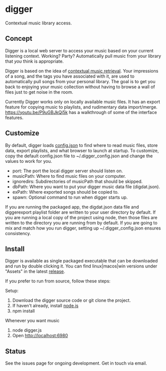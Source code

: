 # digger
Contextual music library access.

## Concept

Digger is a local web server to access your music based on your current listening context.  Working?  Party?  Automatically pull music from your library that *you* think is appropriate.

Digger is based on the idea of [contextual music retrieval](https://epinova.com/more/contextual-music-retrieval.html).  Your impressions of a song, and the tags you have associated with it, are used to automatically pull songs from your personal library.  The goal is to get you back to enjoying your music collection without having to browse a wall of files just to get noise in the room.

Currently Digger works only on locally available music files.  It has an export feature for copying music to playlists, and rudimentary data import/merge.  https://youtu.be/P9uGBJkQj5k has a walkthrough of some of the interface features.


## Customize

By default, digger loads [config.json](https://github.com/theriex/digger/blob/master/config.json) to find where to read music files, store data, export playlists, and what browser to launch at startup.  To customize, copy the default config.json file to ~/.digger_config.json and change the values to work for you.

 * port: The port the local digger server should listen on.
 * musicPath: Where to find music files on your computer.
 * ignoredirs: Subdirectories of musicPath that should be skipped.
 * dbPath: Where you want to put your digger music data file (digdat.json).
 * exPath: Where exported songs should be copied to.
 * spawn: Optional command to run when digger starts up.

If you are running the packaged app, the digdat.json data file and diggerexport playlist folder are written to your user directory by default.  If you are running a local copy of the project using node, then those files are written to the directory you are running from by default.  If you are going to mix and match how you run digger, setting up ~/.digger_config.json ensures consistency.


## Install

Digger is available as single packaged executable that can be downloaded and run by double clicking it.  You can find linux|macos|win versions under "Assets" in the latest [release](https://github.com/theriex/digger/releases).

If you prefer to run from source, follow these steps:

Setup:
1. Download the digger source code or git clone the project.
2. If haven't already, install [node.js](https://nodejs.org/en/download/)
3. npm install

Whenever you want music
1. node digger.js
2. Open [http://localhost:6980](http://localhost:6980)


## Status

See the issues page for ongoing development.  Get in touch via email.
